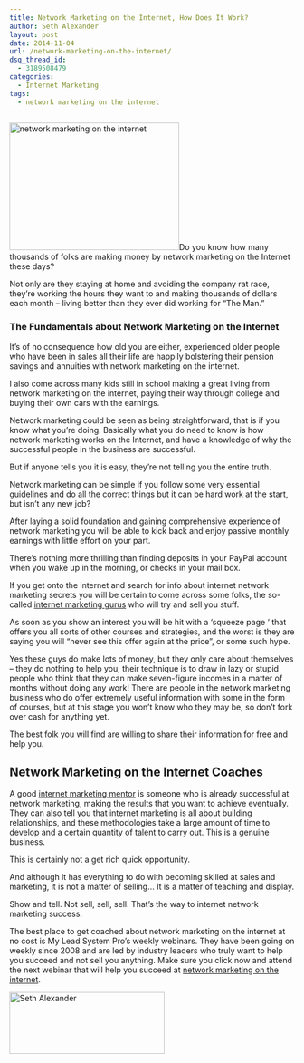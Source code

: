 ```yaml
---
title: Network Marketing on the Internet, How Does It Work?
author: Seth Alexander
layout: post
date: 2014-11-04
url: /network-marketing-on-the-internet/
dsq_thread_id:
  - 3189508479
categories:
  - Internet Marketing
tags:
  - network marketing on the internet
---
```

<img class="alignleft size-medium wp-image-1682" src="http://sethaalexander.com/wp-content/uploads/2014/11/network-marketing-on-the-internet-300x225.jpg" alt="network marketing on the internet" width="300" height="225" />Do you know how many thousands of folks are making money by network marketing on the Internet these days?

Not only are they staying at home and avoiding the company rat race, they&#8217;re working the hours they want to and making thousands of dollars each month &#8211; living better than they ever did working for &#8220;The Man.&#8221;

### The Fundamentals about Network Marketing on the Internet

It&#8217;s of no consequence how old you are either, experienced older people who have been in sales all their life are happily bolstering their pension savings and annuities with network marketing on the internet.

I also come across many kids still in school making a great living from network marketing on the internet, paying their way through college and buying their own cars with the earnings.

Network marketing could be seen as being straightforward, that is if you know what you&#8217;re doing. Basically what you do need to know is how network marketing works on the Internet, and have a knowledge of why the successful people in the business are successful.

But if anyone tells you it is easy, they&#8217;re not telling you the entire truth.

Network marketing can be simple if you follow some very essential guidelines and do all the correct things but it can be hard work at the start, but isn&#8217;t any new job?

After laying a solid foundation and gaining comprehensive experience of network marketing you will be able to kick back and enjoy passive monthly earnings with little effort on your part.

There&#8217;s nothing more thrilling than finding deposits in your PayPal account when you wake up in the morning, or checks in your mail box.

If you get onto the internet and search for info about internet network marketing secrets you will be certain to come across some folks, the so-called [internet marketing gurus][1] who will try and sell you stuff.

As soon as you show an interest you will be hit with a &#8216;squeeze page &#8216; that offers you all sorts of other courses and strategies, and the worst is they are saying you will &#8220;never see this offer again at the price&#8221;, or some such hype.

Yes these guys do make lots of money, but they only care about themselves &#8211; they do nothing to help you, their technique is to draw in lazy or stupid people who think that they can make seven-figure incomes in a matter of months without doing any work! There are people in the network marketing business who do offer extremely useful information with some in the form of courses, but at this stage you won&#8217;t know who they may be, so don&#8217;t fork over cash for anything yet.

The best folk you will find are willing to share their information for free and help you.

## Network Marketing on the Internet Coaches

A good [internet marketing mentor][2] is someone who is already successful at network marketing, making the results that you want to achieve eventually. They can also tell you that internet marketing is all about building relationships, and these methodologies take a large amount of time to develop and a certain quantity of talent to carry out. This is a genuine business.

This is certainly not a get rich quick opportunity.

And although it has everything to do with becoming skilled at sales and marketing, it is not a matter of selling&#8230; It is a matter of teaching and display.

Show and tell. Not sell, sell, sell. That&#8217;s the way to internet network marketing success.

The best place to get coached about network marketing on the internet at no cost is My Lead System Pro&#8217;s weekly webinars. They have been going on weekly since 2008 and are led by industry leaders who truly want to help you succeed and not sell you anything. Make sure you click now and attend the next webinar that will help you succeed at [network marketing on the internet][3].

[<img class="alignleft size-full wp-image-602" src="http://sethaalexander.com/wp-content/uploads/2012/09/signature.png" alt="Seth Alexander" width="274" height="109" />][4]

 [1]: http://sethaalexander.com/internet-marketing-gurus/
 [2]: http://sethaalexander.com/internet-marketing-mentor/
 [3]: http://sethalexander.weeklymarketingwebinars.com/?t=saa-network-marketing-on-the-internet
 [4]: http://sethaalexander.com